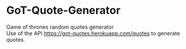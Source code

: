 # GoT-Quote-Generator
Game of thrones random quotes generator<br>
Use of the API https://got-quotes.herokuapp.com/quotes to generate quotes.
